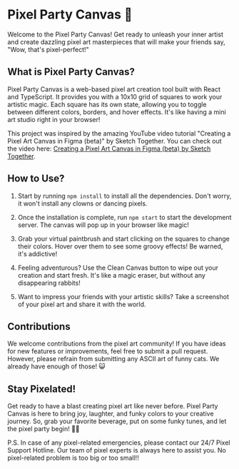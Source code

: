 # Pixel Party Canvas 🎉

Welcome to the Pixel Party Canvas! Get ready to unleash your inner artist and create dazzling pixel art masterpieces that will make your friends say, "Wow, that's pixel-perfect!"

## What is Pixel Party Canvas?

Pixel Party Canvas is a web-based pixel art creation tool built with React and TypeScript. It provides you with a 10x10 grid of squares to work your artistic magic. Each square has its own state, allowing you to toggle between different colors, borders, and hover effects. It's like having a mini art studio right in your browser!

This project was inspired by the amazing YouTube video tutorial "Creating a Pixel Art Canvas in Figma (beta)" by Sketch Together. You can check out the video here: [Creating a Pixel Art Canvas in Figma (beta) by Sketch Together](https://www.youtube.com/watch?v=Jf5bQ7e5_uQ).

## How to Use?

1. Start by running `npm install` to install all the dependencies. Don't worry, it won't install any clowns or dancing pixels.

2. Once the installation is complete, run `npm start` to start the development server. The canvas will pop up in your browser like magic!

3. Grab your virtual paintbrush and start clicking on the squares to change their colors. Hover over them to see some groovy effects! Be warned, it's addictive!

4. Feeling adventurous? Use the Clean Canvas button to wipe out your creation and start fresh. It's like a magic eraser, but without any disappearing rabbits!

5. Want to impress your friends with your artistic skills? Take a screenshot of your pixel art and share it with the world.

## Contributions

We welcome contributions from the pixel art community! If you have ideas for new features or improvements, feel free to submit a pull request. However, please refrain from submitting any ASCII art of funny cats. We already have enough of those! 😺

## Stay Pixelated!

Get ready to have a blast creating pixel art like never before. Pixel Party Canvas is here to bring joy, laughter, and funky colors to your creative journey. So, grab your favorite beverage, put on some funky tunes, and let the pixel party begin! 🎨🎉

P.S. In case of any pixel-related emergencies, please contact our 24/7 Pixel Support Hotline. Our team of pixel experts is always here to assist you. No pixel-related problem is too big or too small!!
